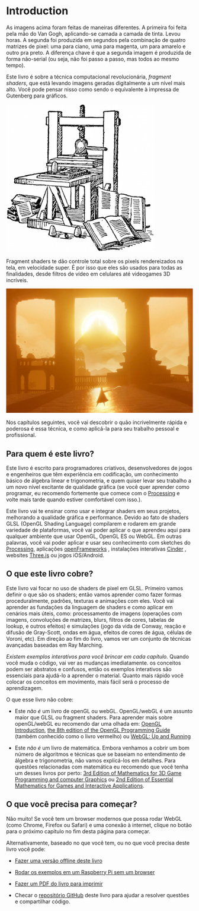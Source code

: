 # Introduction

<canvas id="custom" class="canvas" data-fragment-url="cmyk-halftone.frag" data-textures="vangogh.jpg" width="700px" height="320px"></canvas>

As imagens acima foram feitas de maneiras diferentes. A primeira foi feita pela mão do Van Gogh, aplicando-se camada a camada de tinta. Levou horas. A segunda foi produzida em segundos pela combinação de quatro matrizes de pixel: uma para ciano, uma para magenta, um para amarelo e outro pra preto. A diferença chave é que a segunda imagem é produzida de forma não-serial (ou seja, não foi passo a passo, mas todos ao mesmo tempo).

Este livro é sobre a técnica computacional revolucionária, *fragment shaders*, que está levando imagens geradas digitalmente a um nível mais alto. Você pode pensar nisso como sendo o equivalente à impressa de Gutenberg para gráficos.

![Gutenberg's press](gutenpress.jpg)

Fragment shaders te dão controle total sobre os pixels rendereizados na tela, em velocidade super. É por isso que eles são usados para todas as finalidades, desde filtros de vídeo em celulares até videogames 3D incríveis.

![Journey by That Game Company](journey.jpg)

Nos capítulos seguintes, você vai descobrir o quão incrivelmente rápida e poderosa é essa técnica, e como aplicá-la para seu trabalho pessoal e profissional.

## Para quem é este livro?

Este livro é escrito para programadores criativos, desenvolvedores de jogos e engenheiros que têm experiência em codificação, um conhecimento básico de álgebra linear e trigonometria, e quem quiser levar seu trabalho a um novo nível excitante de qualidade gráfica (se você quer aprender como programar, eu recomendo fortemente que comece com o [Processing](https://processing.org/) e volte mais tarde quando estiver comfortável com isso.).

Este livro vai te ensinar como usar e integrar shaders em seus projetos, melhorando a qualidade gráfica e performance. Devido ao fato de shaders GLSL (OpenGL Shading Language) compilarem e rodarem em grande variedade de plataformas, você vai poder aplicar o que aprendeu aqui para qualquer ambiente que usar OpenGL, OpenGL ES ou WebGL. Em outras palavras, você vai poder aplicar e usar seu conhecimento com sketches do [Processing](https://processing.org/), aplicações [openFrameworks](http://openframeworks.cc/) , instalações interativas [Cinder](http://libcinder.org/) , websites [Three.js](http://threejs.org/) ou jogos  iOS/Android.

## O que este livro cobre?

Este livro vai focar no uso de shaders de pixel em GLSL. Primeiro vamos definir o que são os shaders; então vamos aprender como fazer formas proceduralmente, padrões, texturas e animações com eles. Você vai aprender as fundações da linguagem de shaders e como aplicar em cenários mais úteis, como: processamento de imagens (operações com imagens, convoluções de matrizes, blurs, filtros de cores, tabelas de lookup, e outros efeitos) e simulações (jogo da vida de Conway, reação e difusão de Gray-Scott, ondas em água, efeitos de cores de água, células de Voroni, etc). Em direção ao fim do livro, vamos ver um conjunto de técnicas avançadas baseadas em Ray Marching.

*Existem exemplos interativos para você brincar em cada capítulo.* Quando você muda o código, vai ver as mudanças imediatamente. os conceitos podem ser abstratos e confusos, então os exemplos interativos são essenciais para ajudá-lo a aprender o material. Quanto mais rápido você colocar os conceitos em movimento, mais fácil será o processo de aprendizagem.

O que esse livro não cobre:

* Este *não é* um livro de openGL ou webGL. OpenGL/webGL é um assunto maior que GLSL ou fragment shaders. Para aprender mais sobre openGL/webGL eu recomendo dar uma olhada em:  [OpenGL Introduction](https://open.gl/introduction), [the 8th edition of the OpenGL Programming Guide](http://www.amazon.com/OpenGL-Programming-Guide-Official-Learning/dp/0321773039/ref=sr_1_1?s=books&ie=UTF8&qid=1424007417&sr=1-1&keywords=open+gl+programming+guide) (também conhecido como o livro vermelho) ou [WebGL: Up and Running](http://www.amazon.com/WebGL-Up-Running-Tony-Parisi/dp/144932357X/ref=sr_1_4?s=books&ie=UTF8&qid=1425147254&sr=1-4&keywords=webgl)

* Este *não é* um livro de matemática. Embora venhamos a cobrir um bom número de algoritmos e técnicas que se baseiam no entendimento de álgebra e trigonometria, não vamos explicá-los em detalhes. Para questões relacionadas com matemática eu recomendo que você tenha um desses livros por perto: [3rd Edition of Mathematics for 3D Game Programming and computer Graphics](http://www.amazon.com/Mathematics-Programming-Computer-Graphics-Third/dp/1435458869/ref=sr_1_1?ie=UTF8&qid=1424007839&sr=8-1&keywords=mathematics+for+games) ou [2nd Edition of Essential Mathematics for Games and Interactive Applications](http://www.amazon.com/Essential-Mathematics-Games-Interactive-Applications/dp/0123742978/ref=sr_1_1?ie=UTF8&qid=1424007889&sr=8-1&keywords=essentials+mathematics+for+developers).

## O que você precisa para começar?

Não muito! Se você tem um browser modernos que possa rodar WebGL (como Chrome, Firefox ou Safari) e uma conexão à internet, clique no botão para o próximo capítulo no fim desta página para começar.

Alternativamente, baseado no que você tem, ou no que você precisa deste livro você pode:

- [Fazer uma versão offline deste livro](https://thebookofshaders.com/appendix/00/)

- [Rodar os exemplos em um Raspberry Pi sem um browser](https://thebookofshaders.com/appendix/01/)

- [Fazer um PDF do livro para imprimir](https://thebookofshaders.com/appendix/02/)

- Checar o [repositório GitHub](https://github.com/patriciogonzalezvivo/thebookofshaders) deste livro para ajudar a resolver questões e compartilhar código.
